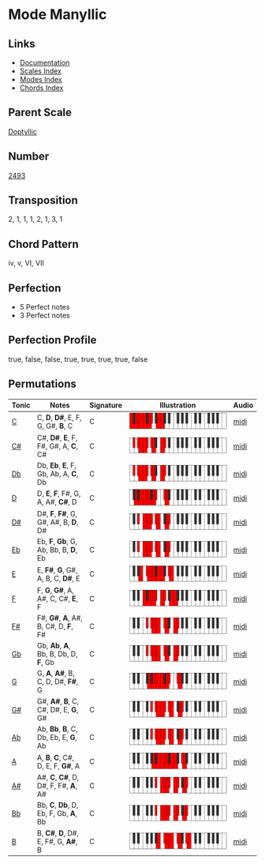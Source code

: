 # Mode Manyllic

## Links

- [Documentation](README.md)
- [Scales Index](Scales.md)
- [Modes Index](Modes.md)
- [Chords Index](Chords.md)

## Parent Scale

[Doptyllic](ScaleDoptyllic.md)

## Number

[2493](https://ianring.com/musictheory/scales/2493)

## Transposition

2, 1, 1, 1, 2, 1, 3, 1

## Chord Pattern

iv, v, VI, VII

## Perfection

- 5 Perfect notes
- 3 Perfect notes

## Perfection Profile

true, false, false, true, true, true, true, false

## Permutations

| Tonic | Notes | Signature | Illustration | Audio |
|-------|-------|-----------|--------------|-------|
| [C](ModeCNaturalManyllic.md) | C, **D**, **D#**, E, F, G, G#, **B**, C | C | ![CNaturalManyllic](ModeCNaturalManyllic.png) | [midi](https://github.com/edipermadi/music/blob/main/docs/ModeCNaturalManyllic.mid?raw=true) |
| [C#](ModeCSharpManyllic.md) | C#, **D#**, **E**, F, F#, G#, A, **C**, C# | C | ![CSharpManyllic](ModeCSharpManyllic.png) | [midi](https://github.com/edipermadi/music/blob/main/docs/ModeCSharpManyllic.mid?raw=true) |
| [Db](ModeDFlatManyllic.md) | Db, **Eb**, **E**, F, Gb, Ab, A, **C**, Db | C | ![DFlatManyllic](ModeDFlatManyllic.png) | [midi](https://github.com/edipermadi/music/blob/main/docs/ModeDFlatManyllic.mid?raw=true) |
| [D](ModeDNaturalManyllic.md) | D, **E**, **F**, F#, G, A, A#, **C#**, D | C | ![DNaturalManyllic](ModeDNaturalManyllic.png) | [midi](https://github.com/edipermadi/music/blob/main/docs/ModeDNaturalManyllic.mid?raw=true) |
| [D#](ModeDSharpManyllic.md) | D#, **F**, **F#**, G, G#, A#, B, **D**, D# | C | ![DSharpManyllic](ModeDSharpManyllic.png) | [midi](https://github.com/edipermadi/music/blob/main/docs/ModeDSharpManyllic.mid?raw=true) |
| [Eb](ModeEFlatManyllic.md) | Eb, **F**, **Gb**, G, Ab, Bb, B, **D**, Eb | C | ![EFlatManyllic](ModeEFlatManyllic.png) | [midi](https://github.com/edipermadi/music/blob/main/docs/ModeEFlatManyllic.mid?raw=true) |
| [E](ModeENaturalManyllic.md) | E, **F#**, **G**, G#, A, B, C, **D#**, E | C | ![ENaturalManyllic](ModeENaturalManyllic.png) | [midi](https://github.com/edipermadi/music/blob/main/docs/ModeENaturalManyllic.mid?raw=true) |
| [F](ModeFNaturalManyllic.md) | F, **G**, **G#**, A, A#, C, C#, **E**, F | C | ![FNaturalManyllic](ModeFNaturalManyllic.png) | [midi](https://github.com/edipermadi/music/blob/main/docs/ModeFNaturalManyllic.mid?raw=true) |
| [F#](ModeFSharpManyllic.md) | F#, **G#**, **A**, A#, B, C#, D, **F**, F# | C | ![FSharpManyllic](ModeFSharpManyllic.png) | [midi](https://github.com/edipermadi/music/blob/main/docs/ModeFSharpManyllic.mid?raw=true) |
| [Gb](ModeGFlatManyllic.md) | Gb, **Ab**, **A**, Bb, B, Db, D, **F**, Gb | C | ![GFlatManyllic](ModeGFlatManyllic.png) | [midi](https://github.com/edipermadi/music/blob/main/docs/ModeGFlatManyllic.mid?raw=true) |
| [G](ModeGNaturalManyllic.md) | G, **A**, **A#**, B, C, D, D#, **F#**, G | C | ![GNaturalManyllic](ModeGNaturalManyllic.png) | [midi](https://github.com/edipermadi/music/blob/main/docs/ModeGNaturalManyllic.mid?raw=true) |
| [G#](ModeGSharpManyllic.md) | G#, **A#**, **B**, C, C#, D#, E, **G**, G# | C | ![GSharpManyllic](ModeGSharpManyllic.png) | [midi](https://github.com/edipermadi/music/blob/main/docs/ModeGSharpManyllic.mid?raw=true) |
| [Ab](ModeAFlatManyllic.md) | Ab, **Bb**, **B**, C, Db, Eb, E, **G**, Ab | C | ![AFlatManyllic](ModeAFlatManyllic.png) | [midi](https://github.com/edipermadi/music/blob/main/docs/ModeAFlatManyllic.mid?raw=true) |
| [A](ModeANaturalManyllic.md) | A, **B**, **C**, C#, D, E, F, **G#**, A | C | ![ANaturalManyllic](ModeANaturalManyllic.png) | [midi](https://github.com/edipermadi/music/blob/main/docs/ModeANaturalManyllic.mid?raw=true) |
| [A#](ModeASharpManyllic.md) | A#, **C**, **C#**, D, D#, F, F#, **A**, A# | C | ![ASharpManyllic](ModeASharpManyllic.png) | [midi](https://github.com/edipermadi/music/blob/main/docs/ModeASharpManyllic.mid?raw=true) |
| [Bb](ModeBFlatManyllic.md) | Bb, **C**, **Db**, D, Eb, F, Gb, **A**, Bb | C | ![BFlatManyllic](ModeBFlatManyllic.png) | [midi](https://github.com/edipermadi/music/blob/main/docs/ModeBFlatManyllic.mid?raw=true) |
| [B](ModeBNaturalManyllic.md) | B, **C#**, **D**, D#, E, F#, G, **A#**, B | C | ![BNaturalManyllic](ModeBNaturalManyllic.png) | [midi](https://github.com/edipermadi/music/blob/main/docs/ModeBNaturalManyllic.mid?raw=true) |
